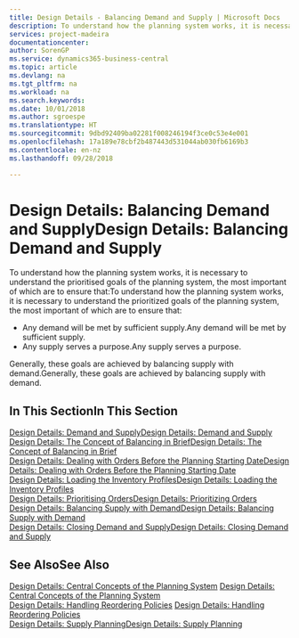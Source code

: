 ```yaml
---
title: Design Details - Balancing Demand and Supply | Microsoft Docs
description: To understand how the planning system works, it is necessary to understand the prioritised goals of the planning system, the most important of which are to ensure that any demand will be met by sufficient supply and any supply serves a purpose.
services: project-madeira
documentationcenter: 
author: SorenGP
ms.service: dynamics365-business-central
ms.topic: article
ms.devlang: na
ms.tgt_pltfrm: na
ms.workload: na
ms.search.keywords: 
ms.date: 10/01/2018
ms.author: sgroespe
ms.translationtype: HT
ms.sourcegitcommit: 9dbd92409ba02281f008246194f3ce0c53e4e001
ms.openlocfilehash: 17a189e78cbf2b487443d531044ab030fb6169b3
ms.contentlocale: en-nz
ms.lasthandoff: 09/28/2018

---
```

# <a name="design-details-balancing-demand-and-supply"></a><span data-ttu-id="917bd-103">Design Details: Balancing Demand and Supply</span><span class="sxs-lookup"><span data-stu-id="917bd-103">Design Details: Balancing Demand and Supply</span></span>
<span data-ttu-id="917bd-104">To understand how the planning system works, it is necessary to understand the prioritised goals of the planning system, the most important of which are to ensure that:</span><span class="sxs-lookup"><span data-stu-id="917bd-104">To understand how the planning system works, it is necessary to understand the prioritized goals of the planning system, the most important of which are to ensure that:</span></span>  

- <span data-ttu-id="917bd-105">Any demand will be met by sufficient supply.</span><span class="sxs-lookup"><span data-stu-id="917bd-105">Any demand will be met by sufficient supply.</span></span>  
- <span data-ttu-id="917bd-106">Any supply serves a purpose.</span><span class="sxs-lookup"><span data-stu-id="917bd-106">Any supply serves a purpose.</span></span>  

 <span data-ttu-id="917bd-107">Generally, these goals are achieved by balancing supply with demand.</span><span class="sxs-lookup"><span data-stu-id="917bd-107">Generally, these goals are achieved by balancing supply with demand.</span></span>  

## <a name="in-this-section"></a><span data-ttu-id="917bd-108">In This Section</span><span class="sxs-lookup"><span data-stu-id="917bd-108">In This Section</span></span>  
[<span data-ttu-id="917bd-109">Design Details: Demand and Supply</span><span class="sxs-lookup"><span data-stu-id="917bd-109">Design Details: Demand and Supply</span></span>](design-details-demand-and-supply.md)  
[<span data-ttu-id="917bd-110">Design Details: The Concept of Balancing in Brief</span><span class="sxs-lookup"><span data-stu-id="917bd-110">Design Details: The Concept of Balancing in Brief</span></span>](design-details-the-concept-of-balancing-in-brief.md)  
[<span data-ttu-id="917bd-111">Design Details: Dealing with Orders Before the Planning Starting Date</span><span class="sxs-lookup"><span data-stu-id="917bd-111">Design Details: Dealing with Orders Before the Planning Starting Date</span></span>](design-details-dealing-with-orders-before-the-planning-starting-date.md)  
[<span data-ttu-id="917bd-112">Design Details: Loading the Inventory Profiles</span><span class="sxs-lookup"><span data-stu-id="917bd-112">Design Details: Loading the Inventory Profiles</span></span>](design-details-loading-the-inventory-profiles.md)  
[<span data-ttu-id="917bd-113">Design Details: Prioritising Orders</span><span class="sxs-lookup"><span data-stu-id="917bd-113">Design Details: Prioritizing Orders</span></span>](design-details-prioritizing-orders.md)  
[<span data-ttu-id="917bd-114">Design Details: Balancing Supply with Demand</span><span class="sxs-lookup"><span data-stu-id="917bd-114">Design Details: Balancing Supply with Demand</span></span>](design-details-balancing-supply-with-demand.md)  
[<span data-ttu-id="917bd-115">Design Details: Closing Demand and Supply</span><span class="sxs-lookup"><span data-stu-id="917bd-115">Design Details: Closing Demand and Supply</span></span>](design-details-closing-demand-and-supply.md)  

## <a name="see-also"></a><span data-ttu-id="917bd-116">See Also</span><span class="sxs-lookup"><span data-stu-id="917bd-116">See Also</span></span>  
 <span data-ttu-id="917bd-117">[Design Details: Central Concepts of the Planning System](design-details-central-concepts-of-the-planning-system.md) </span><span class="sxs-lookup"><span data-stu-id="917bd-117">[Design Details: Central Concepts of the Planning System](design-details-central-concepts-of-the-planning-system.md) </span></span>  
 <span data-ttu-id="917bd-118">[Design Details: Handling Reordering Policies](design-details-handling-reordering-policies.md) </span><span class="sxs-lookup"><span data-stu-id="917bd-118">[Design Details: Handling Reordering Policies](design-details-handling-reordering-policies.md) </span></span>  
 [<span data-ttu-id="917bd-119">Design Details: Supply Planning</span><span class="sxs-lookup"><span data-stu-id="917bd-119">Design Details: Supply Planning</span></span>](design-details-supply-planning.md)

